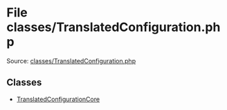File classes/TranslatedConfiguration.php
=========

Source: [classes/TranslatedConfiguration.php](https://github.com/PrestaShop/PrestaShop/blob/1.5.0.9/classes/TranslatedConfiguration.php)


Classes
-------

* [TranslatedConfigurationCore](class.TranslatedConfigurationCore.md)

